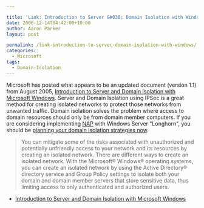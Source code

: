 ```yaml
---

title: 'Link: Introduction to Server &#038; Domain Isolation with Windows'
date: 2006-12-14T04:42:00+10:00
author: Aaron Parker
layout: post

permalink: /link-introduction-to-server-domain-isolation-with-windows/
categories:
  - Microsoft
tags:
  - Domain-Isolation
---
```

Microsoft has posted what appears to be an updated document (version 1.1) from August 2005, [Introduction to Server and Domain Isolation with Microsoft Windows](http://www.microsoft.com/downloads/details.aspx?FamilyID=9a3e2b2b-695d-4ff9-bcb1-5f2f3001845e&DisplayLang=en). Server and Domain Isolation using IPSec is a great method for creating isolated networks to protect those networks from unwanted traffic. Domain isolation solves the problem where access to domain resources should only be from domain member computers. If you are considering implementing [NAP](http://www.microsoft.com/nap) with Windows Server "Longhorn", you should be [planning your domain isolation strategies now](http://www.microsoft.com/technet/security/guidance/architectureanddesign/ipsec/ipsecch4.mspx).

> You can mitigate some of the risks associated with unauthorized and potentially unfriendly access to your network and its resources by creating an isolated network. There are different ways to create an isolated network. With the Microsoft® Windows® operating systems, you can create an isolated network by using the Active Directory® directory service and Group Policy settings to isolate both your domain and domain member servers that store sensitive data, thus limiting access to only authenticated and authorized users.

  * [Introduction to Server and Domain Isolation with Microsoft Windows](http://www.microsoft.com/downloads/details.aspx?FamilyID=9a3e2b2b-695d-4ff9-bcb1-5f2f3001845e&DisplayLang=en)
